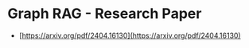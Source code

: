 # Graph RAG - Research Paper

* [https://arxiv.org/pdf/2404.16130](https://arxiv.org/pdf/2404.16130)

